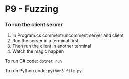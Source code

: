 # P9 - Fuzzing
### To run the client server
1. In Program.cs comment/uncomment server and client
2. Run the server in a terminal first
3. Then run the client in another terminal
4. Watch the magic happen

To run C# code: `dotnet run`

To run Python code: `python3 file.py`
